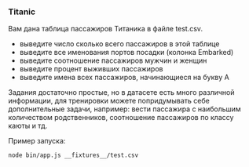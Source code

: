 ### Titanic

Вам дана таблица пассажиров Титаника в файле test.csv.

- выведите число сколько всего пассажиров в этой таблице
- выведите все именования портов посадки (колонка Embarked)
- выведите соотношение пассажиров мужчин и женщин
- выведите процент выживших пассажиров
- выведите имена всех пассажиров, начинающиеся на букву А

Задания достаточно простые, но в датасете есть много различной информации, для тренировки можете попридумывать себе дополнительные задачи, например: вести пассажира с наибольшим количеством родственников, соотношение пассажиров по классу каюты и тд.

Пример запуска:

```bash
node bin/app.js __fixtures__/test.csv
```

